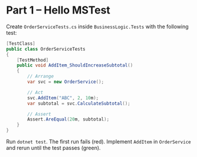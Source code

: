 # Part 1 – Hello MSTest

Create `OrderServiceTests.cs` inside `BusinessLogic.Tests` with the following test:

```csharp
[TestClass]
public class OrderServiceTests
{
    [TestMethod]
    public void AddItem_ShouldIncreaseSubtotal()
    {
        // Arrange
        var svc = new OrderService();

        // Act
        svc.AddItem("ABC", 2, 10m);
        var subtotal = svc.CalculateSubtotal();

        // Assert
        Assert.AreEqual(20m, subtotal);
    }
}
```

Run `dotnet test`. The first run fails (red). Implement `AddItem` in `OrderService` and rerun until the test passes (green).
